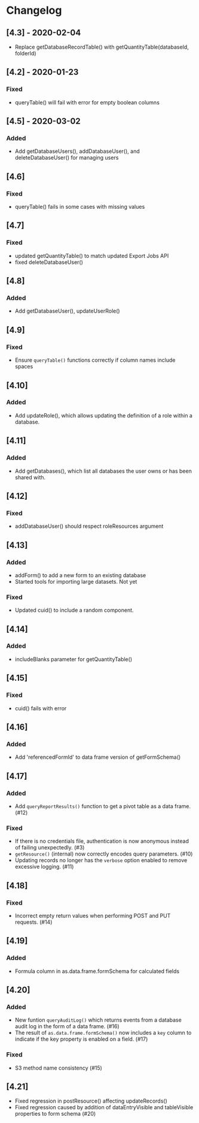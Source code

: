 
# Changelog

## [4.3] - 2020-02-04

- Replace getDatabaseRecordTable() with getQuantityTable(databaseId, folderId)

## [4.2] - 2020-01-23

### Fixed
- queryTable() will fail with error for empty boolean columns

## [4.5] - 2020-03-02

### Added
- Add getDatabaseUsers(), addDatabaseUser(), and deleteDatabaseUser() for managing users


## [4.6]

### Fixed
- queryTable() fails in some cases with missing values

## [4.7]

### Fixed
- updated getQuantityTable() to match updated Export Jobs API
- fixed deleteDatabaseUser()

## [4.8]

### Added

- Add getDatabaseUser(), updateUserRole()


## [4.9]

### Fixed

- Ensure `queryTable()` functions correctly if column names include spaces


## [4.10]

### Added

- Add updateRole(), which allows updating the definition of a role within a database.

## [4.11]

### Added

- Add getDatabases(), which list all databases the user owns or has been shared with.


## [4.12]

### Fixed

- addDatabaseUser() should respect roleResources argument

## [4.13]

### Added
- addForm() to add a new form to an existing database
- Started tools for importing large datasets. Not yet 

### Fixed
- Updated cuid() to include a random component.

## [4.14]

### Added
- includeBlanks parameter for getQuantityTable()

## [4.15]

### Fixed
- cuid() fails with error

## [4.16]

### Added 
- Add 'referencedFormId' to data frame version of getFormSchema()

## [4.17]

### Added
- Add `queryReportResults()` function to get a pivot table as a data frame. (#12)

### Fixed
- If there is no credentials file, authentication is now anonymous instead of failing unexpectedly. (#3)
- `getResource()` (internal) now correctly encodes query parameters. (#10)
- Updating records no longer has the `verbose` option enabled to remove excessive logging. (#11)

## [4.18]

### Fixed
- Incorrect empty return values when performing POST and PUT requests. (#14)

## [4.19]

### Added
- Formula column in as.data.frame.formSchema for calculated fields


## [4.20]

### Added
- New funtion `queryAuditLog()` which returns events from a database audit log in the form of a data frame. (#16)
- The result of `as.data.frame.formSchema()` now includes a `key` column to indicate if the key property is enabled on a field. (#17)

### Fixed
- S3 method name consistency (#15)

## [4.21]
- Fixed regression in postResource() affecting updateRecords()
- Fixed regression caused by addition of dataEntryVisible and tableVisible properties to form schema (#20)